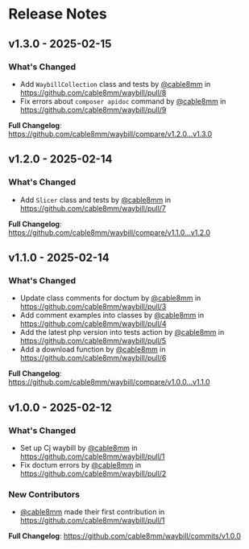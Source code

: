 # Release Notes

## v1.3.0 - 2025-02-15

### What's Changed

* Add `WaybillCollection` class and tests by [@cable8mm](https://github.com/cable8mm) in https://github.com/cable8mm/waybill/pull/8
* Fix errors about `composer apidoc` command by [@cable8mm](https://github.com/cable8mm) in https://github.com/cable8mm/waybill/pull/9

**Full Changelog**: https://github.com/cable8mm/waybill/compare/v1.2.0...v1.3.0

## v1.2.0 - 2025-02-14

### What's Changed

* Add `Slicer` class and tests by [@cable8mm](https://github.com/cable8mm) in https://github.com/cable8mm/waybill/pull/7

**Full Changelog**: https://github.com/cable8mm/waybill/compare/v1.1.0...v1.2.0

## v1.1.0 - 2025-02-14

### What's Changed

* Update class comments for doctum by [@cable8mm](https://github.com/cable8mm) in https://github.com/cable8mm/waybill/pull/3
* Add comment examples into classes by [@cable8mm](https://github.com/cable8mm) in https://github.com/cable8mm/waybill/pull/4
* Add the latest php version into tests action by [@cable8mm](https://github.com/cable8mm) in https://github.com/cable8mm/waybill/pull/5
* Add a download function by [@cable8mm](https://github.com/cable8mm) in https://github.com/cable8mm/waybill/pull/6

**Full Changelog**: https://github.com/cable8mm/waybill/compare/v1.0.0...v1.1.0

## v1.0.0 - 2025-02-12

### What's Changed

* Set up Cj waybill by [@cable8mm](https://github.com/cable8mm) in https://github.com/cable8mm/waybill/pull/1
* Fix doctum errors by [@cable8mm](https://github.com/cable8mm) in https://github.com/cable8mm/waybill/pull/2

### New Contributors

* [@cable8mm](https://github.com/cable8mm) made their first contribution in https://github.com/cable8mm/waybill/pull/1

**Full Changelog**: https://github.com/cable8mm/waybill/commits/v1.0.0
